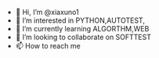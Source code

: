 - 👋 Hi, I’m @xiaxuno1
- 👀 I’m interested in PYTHON,AUTOTEST,
- 🌱 I’m currently learning ALGORTHM,WEB
- 💞️ I’m looking to collaborate on SOFTTEST
- 📫 How to reach me

<!---
xiaxuno1/xiaxuno1 is a ✨ special ✨ repository because its `README.md` (this file) appears on your GitHub profile.
You can click the Preview link to take a look at your changes.
--->
